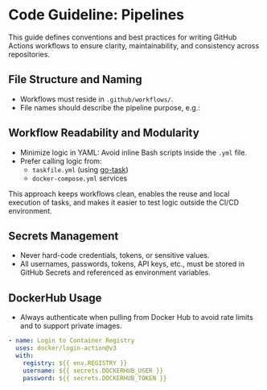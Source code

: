 # Code Guideline: Pipelines

This guide defines conventions and best practices for writing GitHub Actions workflows to ensure clarity, maintainability, and consistency across repositories.

## File Structure and Naming

* Workflows must reside in `.github/workflows/`.
* File names should describe the pipeline purpose, e.g.:

## Workflow Readability and Modularity

* Minimize logic in YAML: Avoid inline Bash scripts inside the `.yml` file.
* Prefer calling logic from:
    * `taskfile.yml` (using [go-task](https://taskfile.dev))
    * `docker-compose.yml` services

This approach keeps workflows clean, enables the reuse and local execution of tasks, and makes it easier to test logic outside the CI/CD environment.

## Secrets Management

* Never hard-code credentials, tokens, or sensitive values.
* All usernames, passwords, tokens, API keys, etc., must be stored in GitHub Secrets and referenced as environment variables.

## DockerHub Usage

* Always authenticate when pulling from Docker Hub to avoid rate limits and to support private images.

```yaml
- name: Login to Container Registry
  uses: docker/login-action@v3
  with:
    registry: ${{ env.REGISTRY }}
    username: ${{ secrets.DOCKERHUB_USER }}
    password: ${{ secrets.DOCKERHUB_TOKEN }}
```
